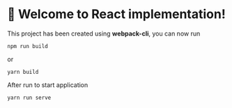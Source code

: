 # 🚀 Welcome to React implementation!

This project has been created using **webpack-cli**, you can now run

```
npm run build
```

or

```
yarn build
```

After run to start application

```
yarn run serve
```
